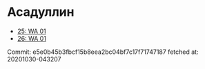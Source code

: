 # Асадуллин
- [25: WA 01](25.md)
- [26: WA 01](26.md)

Commit: e5e0b45b3fbcf15b8eea2bc04bf7c17f71747187
 fetched at: 20201030-043207
